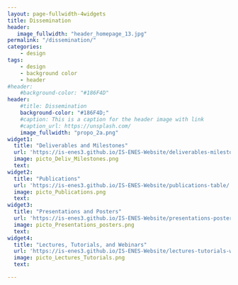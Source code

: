 ```yaml
---
layout: page-fullwidth-4widgets
title: Dissemination
header:
   image_fullwidth: "header_homepage_13.jpg"
permalink: "/dissemination/"
categories:
    - design
tags:
    - design
    - background color
    - header
#header:
    #background-color: "#186F4D"
header:
    #title: Dissemination
    background-color: "#186F4D;"
    #caption: This is a caption for the header image with link
    #caption_url: https://unsplash.com/
    image_fullwidth: "propo_2a.png"
widget1:
  title: "Deliverables and Milestones"
  url: 'https://is-enes3.github.io/IS-ENES-Website/deliverables-milestones/'
  image: picto_Deliv_Milestones.png
  text: 
widget2:
  title: "Publications"
  url: 'https://is-enes3.github.io/IS-ENES-Website/publications-table/'
  image: picto_Publications.png
  text: 
widget3:
  title: "Presentations and Posters"
  url: 'https://is-enes3.github.io/IS-ENES-Website/presentations-posters/'
  image: picto_Presentations_posters.png
  text: 
widget4:
  title: "Lectures, Tutorials, and Webinars"
  url: 'https://is-enes3.github.io/IS-ENES-Website/lectures-tutorials-webinars/'
  image: picto_Lectures_Tutorials.png
  text: 

---
```


